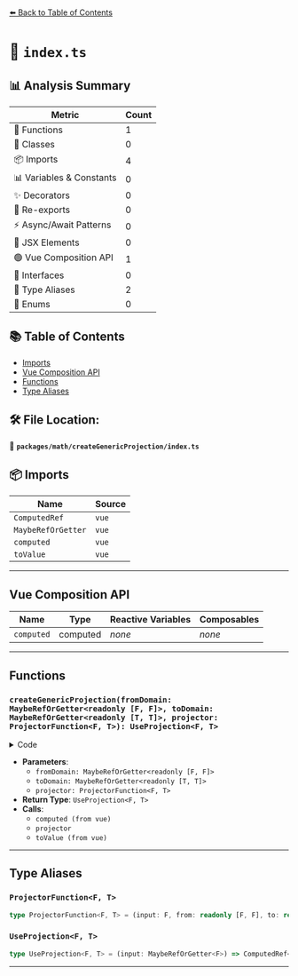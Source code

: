 [⬅️ Back to Table of Contents](../../../index.md)

# 📄 `index.ts`

## 📊 Analysis Summary

| Metric | Count |
|--------|-------|
| 🔧 Functions | 1 |
| 🧱 Classes | 0 |
| 📦 Imports | 4 |
| 📊 Variables & Constants | 0 |
| ✨ Decorators | 0 |
| 🔄 Re-exports | 0 |
| ⚡ Async/Await Patterns | 0 |
| 💠 JSX Elements | 0 |
| 🟢 Vue Composition API | 1 |
| 📐 Interfaces | 0 |
| 📑 Type Aliases | 2 |
| 🎯 Enums | 0 |

## 📚 Table of Contents

- [Imports](#imports)
- [Vue Composition API](#vue-composition-api)
- [Functions](#functions)
- [Type Aliases](#type-aliases)

## 🛠️ File Location:
📂 **`packages/math/createGenericProjection/index.ts`**

## 📦 Imports

| Name | Source |
|------|--------|
| `ComputedRef` | `vue` |
| `MaybeRefOrGetter` | `vue` |
| `computed` | `vue` |
| `toValue` | `vue` |


---

## Vue Composition API

| Name | Type | Reactive Variables | Composables |
|------|------|-------------------|-------------|
| `computed` | computed | *none* | *none* |


---

## Functions

### `createGenericProjection(fromDomain: MaybeRefOrGetter<readonly [F, F]>, toDomain: MaybeRefOrGetter<readonly [T, T]>, projector: ProjectorFunction<F, T>): UseProjection<F, T>`

<details><summary>Code</summary>

```ts
export function createGenericProjection<F = number, T = number>(
  fromDomain: MaybeRefOrGetter<readonly [F, F]>,
  toDomain: MaybeRefOrGetter<readonly [T, T]>,
  projector: ProjectorFunction<F, T>,
): UseProjection<F, T> {
  return (input: MaybeRefOrGetter<F>) => {
    return computed(() => projector(toValue(input), toValue(fromDomain), toValue(toDomain)))
  }
}
```
</details>

- **Parameters**:
  - `fromDomain: MaybeRefOrGetter<readonly [F, F]>`
  - `toDomain: MaybeRefOrGetter<readonly [T, T]>`
  - `projector: ProjectorFunction<F, T>`
- **Return Type**: `UseProjection<F, T>`
- **Calls**:
  - `computed (from vue)`
  - `projector`
  - `toValue (from vue)`

---

## Type Aliases

### `ProjectorFunction<F, T>`

```ts
type ProjectorFunction<F, T> = (input: F, from: readonly [F, F], to: readonly [T, T]) => T;
```

### `UseProjection<F, T>`

```ts
type UseProjection<F, T> = (input: MaybeRefOrGetter<F>) => ComputedRef<T>;
```


---